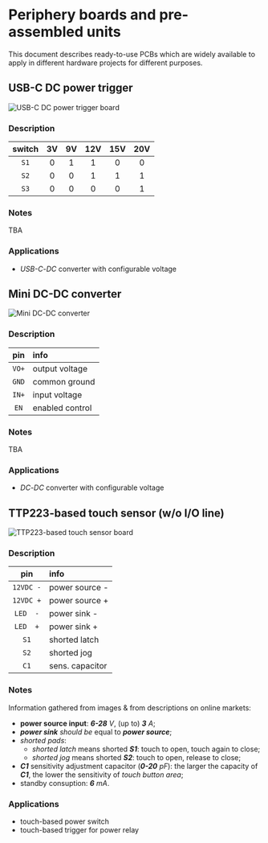 

# Periphery boards and pre-assembled units

This document describes ready-to-use PCBs which are widely available to apply in different hardware projects for different purposes.




## USB-C DC power trigger

![USB-C DC power trigger board](../master/resources/boards/usbc-dc.png)  


### Description

| switch |  3V |  9V | 12V | 15V | 20V |
|:------:|:---:|:---:|:---:|:---:|:---:|
|  `S1`  |  0  |  1  |  1  |  0  |  0  |
|  `S2`  |  0  |  0  |  1  |  1  |  1  |
|  `S3`  |  0  |  0  |  0  |  0  |  1  |


### Notes

TBA


### Applications

 - _USB-C_-_DC_ converter with configurable voltage




## Mini DC-DC converter

![Mini DC-DC converter](../master/resources/boards/mini-dcdc.png)  


### Description

|   pin   |       info       |
|:-------:|:-----------------|
|  `VO+`  |  output voltage  |
|  `GND`  |  common ground   |
|  `IN+`  |  input voltage   |
|  `EN`   |  enabled control |


### Notes

TBA


### Applications

 - _DC_-_DC_ converter with configurable voltage




## TTP223-based touch sensor (w/o I/O line)

![TTP223-based touch sensor board](../master/resources/boards/ttp223-touch.png)  


### Description

|    pin    |       info       |
|:---------:|:-----------------|
| `12VDC -` |  power source -  |
| `12VDC +` |  power source +  |
|  `LED  -` |  power sink -    |
|  `LED  +` |  power sink +    |
|  `S1`     |  shorted latch   |
|  `S2`     |  shorted jog     |
|  `C1`     |  sens. capacitor |


### Notes

Information gathered from images & from descriptions on online markets:

 - **power source input**: _**6-28**_ _V_, (up to) _**3**_ _A_;
 - _**power sink**_ _should be_ equal to _**power source**_;
 - _shorted pads_:
   - _shorted latch_ means shorted _**S1**_: touch to open, touch again to close;
   - _shorted jog_ means shorted _**S2**_: touch to open, release to close;
 - _**C1**_ sensitivity adjustment capacitor (_**0-20**_ _pF_): the larger the capacity of _**C1**_, the lower the sensitivity of _touch button area_;
 - standby consuption: _**6**_ _mA_.


### Applications

 - touch-based power switch
 - touch-based trigger for power relay




